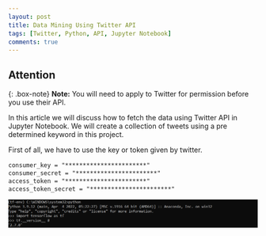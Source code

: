 ```yaml
---
layout: post
title: Data Mining Using Twitter API
tags: [Twitter, Python, API, Jupyter Notebook]
comments: true
---
```


## Attention

{: .box-note}
**Note:** You will need to apply to Twitter for permission before you use their API.


In this article we will discuss how to fetch the data using Twitter API in Jupyter Notebook. We will create a collection of tweets using a pre determined keyword in this project.

First of all, we have to use the key or token given by twitter.

~~~
consumer_key = "***********************"
consumer_secret = "***********************"
access_token = "***********************"
access_token_secret = "***********************"
~~~

![Key](https://github.com/alvianpratama00/portfolio/blob/master/assets/img/Tf_Installed.png?raw=true)
